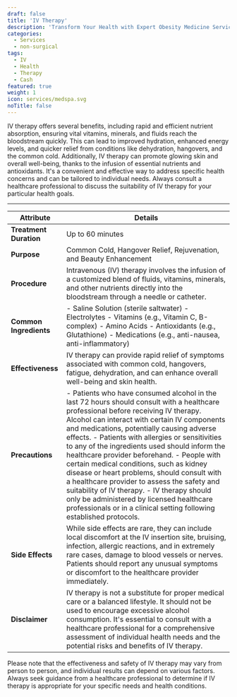 ```yaml
---
draft: false
title: 'IV Therapy'
description: 'Transform Your Health with Expert Obesity Medicine Services in Downtown Chicago'
categories:
  - Services
  - non-surgical
tags:
  - IV
  - Health
  - Therapy
  - Cash
featured: true
weight: 1
icon: services/medspa.svg
noTitle: false
---
```


IV therapy offers several benefits, including rapid and efficient nutrient absorption, ensuring vital vitamins, minerals, and fluids reach the bloodstream quickly. This can lead to improved hydration, enhanced energy levels, and quicker relief from conditions like dehydration, hangovers, and the common cold. Additionally, IV therapy can promote glowing skin and overall well-being, thanks to the infusion of essential nutrients and antioxidants. It's a convenient and effective way to address specific health concerns and can be tailored to individual needs. Always consult a healthcare professional to discuss the suitability of IV therapy for your particular health goals.

---
| Attribute                   | Details                                                                                    |
|-----------------------------|--------------------------------------------------------------------------------------------|
| **Treatment Duration**      | Up to 60 minutes                                                                           |
| **Purpose**                 | Common Cold, Hangover Relief, Rejuvenation, and Beauty Enhancement                         |
| **Procedure**               | Intravenous (IV) therapy involves the infusion of a customized blend of fluids, vitamins, minerals, and other nutrients directly into the bloodstream through a needle or catheter. |
| **Common Ingredients**      | - Saline Solution (sterile saltwater) - Electrolytes - Vitamins (e.g., Vitamin C, B-complex) - Amino Acids - Antioxidants (e.g., Glutathione) - Medications (e.g., anti-nausea, anti-inflammatory) |
| **Effectiveness**           | IV therapy can provide rapid relief of symptoms associated with common cold, hangovers, fatigue, dehydration, and can enhance overall well-being and skin health. |
| **Precautions**            | - Patients who have consumed alcohol in the last 72 hours should consult with a healthcare professional before receiving IV therapy. Alcohol can interact with certain IV components and medications, potentially causing adverse effects. - Patients with allergies or sensitivities to any of the ingredients used should inform the healthcare provider beforehand. - People with certain medical conditions, such as kidney disease or heart problems, should consult with a healthcare provider to assess the safety and suitability of IV therapy. - IV therapy should only be administered by licensed healthcare professionals or in a clinical setting following established protocols. |
| **Side Effects**           | While side effects are rare, they can include local discomfort at the IV insertion site, bruising, infection, allergic reactions, and in extremely rare cases, damage to blood vessels or nerves. Patients should report any unusual symptoms or discomfort to the healthcare provider immediately. |
| **Disclaimer**             | IV therapy is not a substitute for proper medical care or a balanced lifestyle. It should not be used to encourage excessive alcohol consumption. It's essential to consult with a healthcare professional for a comprehensive assessment of individual health needs and the potential risks and benefits of IV therapy. |

Please note that the effectiveness and safety of IV therapy may vary from person to person, and individual results can depend on various factors. Always seek guidance from a healthcare professional to determine if IV therapy is appropriate for your specific needs and health conditions.